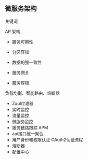 ## 微服务架构

关键词

AP 架构

* 服务可用性

* 分区容错

* 数据的强一致性

  

* 服务网关
* 服务容错

负载均衡、智能路由、熔断器

* Zuul过滤器
* 实时监控
* 流量监控
* 微服务监控
* 服务链路跟踪 APM
* api接口统一聚合
* 用户身份和权限认证  OAuth2认证流程
* 熔断器
* 配置中心